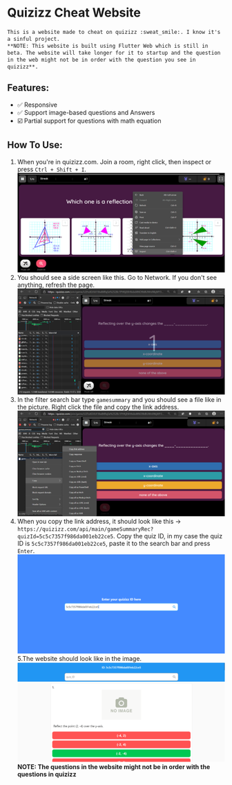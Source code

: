 # Quizizz Cheat Website

    This is a website made to cheat on quizizz :sweat_smile:. I know it's a sinful project. 
    **NOTE: This website is built using Flutter Web which is still in beta. The website will take longer for it to startup and the question in the web might not be in order with the question you see in quizizz**.
## Features:
- :white_check_mark: Responsive
- :white_check_mark: Support image-based questions and Answers 
- :ballot_box_with_check: Partial support for questions with math equation
## How To Use:
1. When you're in quizizz.com. Join a room, right click, then inspect or press `Ctrl + Shift + I`.
![](assets/guide1.png)
2. You should see a side screen like this. Go to Network. If you don't see anything, refresh the page.
![](assets/guide2.png)
3. In the filter search bar type `gamesummary` and you should see a file like in the picture. Right click the file and copy the link address.
![](assets/guide3.png)
4. When you copy the link address, it should look like this -> `https://quizizz.com/api/main/gameSummaryRec?quizId=5c5c7357f986da001eb22ce5`. Copy the quiz ID, in my case the quiz ID is `5c5c7357f986da001eb22ce5`, paste it to the search bar and press `Enter`.
![](assets/guide4.png) 
5.The website should look like in the image. 
![](assets/guide5.png)
**NOTE: The questions in the website might not be in order with the questions in quizizz**



